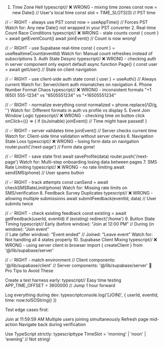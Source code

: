 1. Time Zone Hell
typescript// ❌ WRONG - mixing time zones
const now = new Date() // User's local time
const slot = TIME_SLOTS[0] // PST time

// ✅ RIGHT - always use PST
const now = useAppTime() // Forces PST
Watch for: Any new Date() not wrapped in your PST converter
2. Real-time Count Race Conditions
typescript// ❌ WRONG - stale counts
const { count } = await getEventCount()
await joinEvent() // Count is now wrong!

// ✅ RIGHT - use Supabase real-time
const { count } = useRealtimeCount(eventId)
Watch for: Manual count refreshes instead of subscriptions
3. Auth State Desync
typescript// ❌ WRONG - checking auth in server component only
export default async function Page() {
  const user = await getUser() // Stale on client navigation

// ✅ RIGHT - use client-side auth state
const { user } = useAuth() // Always current
Watch for: Server/client auth mismatches on navigation
4. Phone Number Format Chaos
typescript// ❌ WRONG - inconsistent formats
"+1 (650) 555-1234" vs "6505551234" vs "+16505551234"

// ✅ RIGHT - normalize everything
const normalized = phone.replace(/\D/g, '')
Watch for: Different formats in auth vs profile vs display
5. Event Join Window Logic
typescript// ❌ WRONG - checking time on button click
onClick={() => {
  if (isJoinable) joinEvent() // Time might have passed!
}

// ✅ RIGHT - server validates time
joinEvent() // Server checks current time
Watch for: Client-side time validation without server checks
6. Navigation State Loss
typescript// ❌ WRONG - losing form data on navigation
router.push('/next-page') // Form data gone!

// ✅ RIGHT - save state first
await saveProfile(data)
router.push('/next-page')
Watch for: Multi-step onboarding losing data between pages
7. SMS Rate Limiting
typescript// ❌ WRONG - no rate limiting
await sendSMS(phone) // User spams button

// ✅ RIGHT - track attempts
const canSend = await checkSMSRateLimit(phone)
Watch for: Missing rate limits on SMS/verification
8. Feedback Survey Duplicates
typescript// ❌ WRONG - allowing multiple submissions
await submitFeedback(eventId, data) // User submits twice

// ✅ RIGHT - check existing feedback
const existing = await getFeedback(userId, eventId)
if (existing) redirect('/home')
9. Button State Timing
typescript// Early (before window): "Join at 12:00 PM"
// During (in window): "Join event"  
// Late (after window): "Event ended"
// Joined: "Leave event"
Watch for: Not handling all 4 states properly
10. Supabase Client Mixing
typescript// ❌ WRONG - using server client in browser
import { createClient } from '@/lib/supabase/server'

// ✅ RIGHT - match environment
// Client components: '@/lib/supabase/client'
// Server components: '@/lib/supabase/server'
🎯 Pro Tips to Avoid These

Create a test harness early:
typescript// Easy time testing
APP_TIME_OFFSET = 3600000 // Jump 1 hour forward

Log everything during dev:
typescriptconsole.log('[JOIN]', { userId, eventId, time: now.toISOString() })

Test edge cases first:

Join at 11:59:59 AM
Multiple users joining simultaneously
Refresh page mid-action
Navigate back during verification


Use TypeScript strictly:
typescripttype TimeSlot = 'morning' | 'noon' | 'evening'
// Not string!